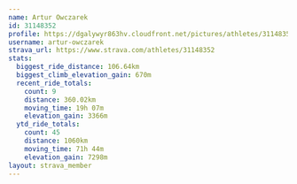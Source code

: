 ```yaml
---
name: Artur Owczarek
id: 31148352
profile: https://dgalywyr863hv.cloudfront.net/pictures/athletes/31148352/15906846/1/large.jpg
username: artur-owczarek
strava_url: https://www.strava.com/athletes/31148352
stats:
  biggest_ride_distance: 106.64km
  biggest_climb_elevation_gain: 670m
  recent_ride_totals:
    count: 9
    distance: 360.02km
    moving_time: 19h 07m
    elevation_gain: 3366m
  ytd_ride_totals:
    count: 45
    distance: 1060km
    moving_time: 71h 44m
    elevation_gain: 7298m
layout: strava_member
--- 
```

